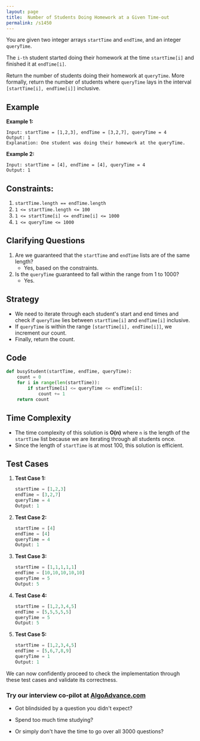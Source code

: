 ```yaml
---
layout: page
title:  Number of Students Doing Homework at a Given Time-out
permalink: /s1450
---
```


You are given two integer arrays `startTime` and `endTime`, and an integer `queryTime`.

The `i-th` student started doing their homework at the time `startTime[i]` and finished it at `endTime[i]`.

Return the number of students doing their homework at `queryTime`. More formally, return the number of students where `queryTime` lays in the interval `[startTime[i], endTime[i]]` inclusive.

## Example
**Example 1:**
```
Input: startTime = [1,2,3], endTime = [3,2,7], queryTime = 4
Output: 1
Explanation: One student was doing their homework at the queryTime.
```

**Example 2:**
```
Input: startTime = [4], endTime = [4], queryTime = 4
Output: 1
```

## Constraints:
1. `startTime.length == endTime.length`
2. `1 <= startTime.length <= 100`
3. `1 <= startTime[i] <= endTime[i] <= 1000`
4. `1 <= queryTime <= 1000`

## Clarifying Questions
1. Are we guaranteed that the `startTime` and `endTime` lists are of the same length?
   - Yes, based on the constraints.
2. Is the `queryTime` guaranteed to fall within the range from 1 to 1000?
   - Yes.

## Strategy
- We need to iterate through each student's start and end times and check if `queryTime` lies between `startTime[i]` and `endTime[i]` inclusive.
- If `queryTime` is within the range `[startTime[i], endTime[i]]`, we increment our count.
- Finally, return the count.

## Code
```python
def busyStudent(startTime, endTime, queryTime):
    count = 0
    for i in range(len(startTime)):
        if startTime[i] <= queryTime <= endTime[i]:
            count += 1
    return count
```

## Time Complexity
- The time complexity of this solution is **O(n)** where `n` is the length of the `startTime` list because we are iterating through all students once.
- Since the length of `startTime` is at most 100, this solution is efficient.

## Test Cases
1. **Test Case 1:**
   ```python
   startTime = [1,2,3]
   endTime = [3,2,7]
   queryTime = 4
   Output: 1
   ```

2. **Test Case 2:**
   ```python
   startTime = [4]
   endTime = [4]
   queryTime = 4
   Output: 1
   ```

3. **Test Case 3:**
   ```python
   startTime = [1,1,1,1,1]
   endTime = [10,10,10,10,10]
   queryTime = 5
   Output: 5
   ```
   
4. **Test Case 4:**
   ```python
   startTime = [1,2,3,4,5]
   endTime = [5,5,5,5,5]
   queryTime = 5
   Output: 5
   ```

5. **Test Case 5:**
   ```python
   startTime = [1,2,3,4,5]
   endTime = [5,6,7,8,9]
   queryTime = 1
   Output: 1
   ```

We can now confidently proceed to check the implementation through these test cases and validate its correctness.


### Try our interview co-pilot at [AlgoAdvance.com](https://algoAdvance.com)

- Got blindsided by a question you didn't expect?

- Spend too much time studying?

- Or simply don't have the time to go over all 3000 questions?

